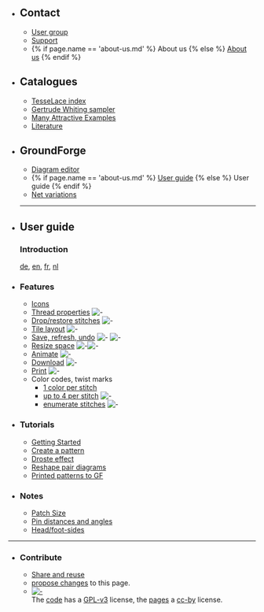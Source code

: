 * <h2> Contact </h2>

  * <a href="https://groups.io/g/GroundForge" target="_blank">User group</a>
  * <a href="https://groundforge.wordpress.com" target="_blank">Support</a>
  * {% if page.name == 'about-us.md' %} About us {% else %} [About us](/GroundForge-help/about-us) {% endif %}

* <h2> Catalogues </h2>

  * [TesseLace index](/tesselace-to-gf)
  * [Gertrude Whiting sampler](/gw-lace-to-gf)
  * [Many Attractive Examples](/MAE-gf/)
  * [Literature](/MAE-gf/docs/literature)

* <h2> GroundForge </h2>

  * [Diagram editor](/GroundForge/tiles)
  * {% if page.name == 'about-us.md' %} [User guide](/GroundForge/) {% else %} User guide {% endif %}
  * [Net variations](/GroundForge/nets)

  * * *

* <h2> User guide </h2>

  <h3> Introduction </h3>

  [de](https://github.com/d-bl/GroundForge/blob/oidfa-article/docs/help/DE.md), [en](/GroundForge/), [fr](http://gibritte.over-blog.com/2020/05/jouer-groundforge.html), [nl](https://github.com/d-bl/GroundForge/blob/oidfa-article/docs/help/NL.md)                  

* <h3> Features </h3>

  * [Icons](/GroundForge-help/Icons)
  * [Thread properties](/GroundForge-help/Thread-Properties) ![-](/GroundForge-help/images/toggle-thread.png)
  * [Drop/restore stitches](/GroundForge-help/Replace) ![-](/GroundForge-help/images/toggle-stitch.png)
  * [Tile layout](/GroundForge-help/Change-tiles) ![-](/GroundForge-help/images/brick-menu-icon.png)
  * [Save, refresh, undo](/GroundForge-help/Undo) ![-](/GroundForge/images/link.png) ![-](/GroundForge/images/wand.png)
  * [Resize space](/GroundForge-help/Icons) ![-](/GroundForge/images/size-inc.jpg)![-](/GroundForge/images/size-dec.jpg)
  * [Animate](/GroundForge-help/Icons) ![-](/GroundForge/images/animate.png)
  * [Download](/GroundForge-help/Download) ![-](/GroundForge/images/download.jpg)
  * [Print](/GroundForge-help/Icons) ![-](/GroundForge/images/print.png)
  * Color codes, twist marks
      * [1 color per stitch](/GroundForge-help/Color-Code)
      * [up to 4 per stitch](/GroundForge-help/color-rules) ![-](/GroundForge/images/to-color-rules.png)
      * [enumerate stitches](/GroundForge-help/Icons) ![-](/GroundForge/images/swatches.png)

* <h3> Tutorials </h3>

  * [Getting Started](/GroundForge-help/index)
  * [Create a pattern](/GroundForge-help/Advanced)
  * [Droste effect](/GroundForge-help/Droste-effect)
  * [Reshape pair diagrams](/GroundForge-help/Reshape-Patterns)
  * [Printed patterns to GF](/GroundForge-help/Reversed-engineering-of-patterns)

* <h3> Notes </h3>

  * [Patch Size](/GroundForge-help/Patch-Size)
  * [Pin distances and angles](/GroundForge-help/Pin-distances-and-angles)
  * [Head/foot-sides](/GroundForge-help/footsides)

* * *

* <h3> Contribute </h3>

  * [Share and reuse](/GroundForge-help/Reuse)
  * [propose changes]({{%20site.github.repository_url%20}}/edit/master/docs/{{%20page.path%20}} "typo's, grammar, whatever") to this page.
  * [![-](/GroundForge/assets/images/CC_some_rights_reserved.png)](https://github.com/d-bl/GroundForge/#licenses)  
    The [code](https://github.com/d-bl/GroundForge/tree/master/src) has a [GPL-v3](https://github.com/d-bl/GroundForge#licenses) license, the [pages](https://github.com/d-bl/GroundForge/tree/master/docs) a [cc-by](http://creativecommons.org/licenses/by/4.0/) license.
